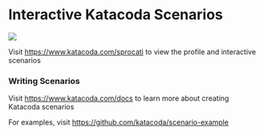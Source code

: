 # Interactive Katacoda Scenarios

[![](http://shields.katacoda.com/katacoda/sprocati/count.svg)](https://www.katacoda.com/sprocati "Get your profile on Katacoda.com")

Visit https://www.katacoda.com/sprocati to view the profile and interactive scenarios

### Writing Scenarios
Visit https://www.katacoda.com/docs to learn more about creating Katacoda scenarios

For examples, visit https://github.com/katacoda/scenario-example
